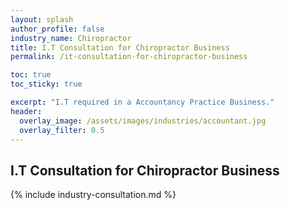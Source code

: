 ```yaml
---
layout: splash 
author_profile: false 
industry_name: Chiropractor
title: I.T Consultation for Chiropractor Business
permalink: /it-consultation-for-chiropractor-business

toc: true
toc_sticky: true

excerpt: "I.T required in a Accountancy Practice Business."
header:
  overlay_image: /assets/images/industries/accountant.jpg
  overlay_filter: 0.5 
---
```


## I.T Consultation for Chiropractor Business

{% include industry-consultation.md %}
